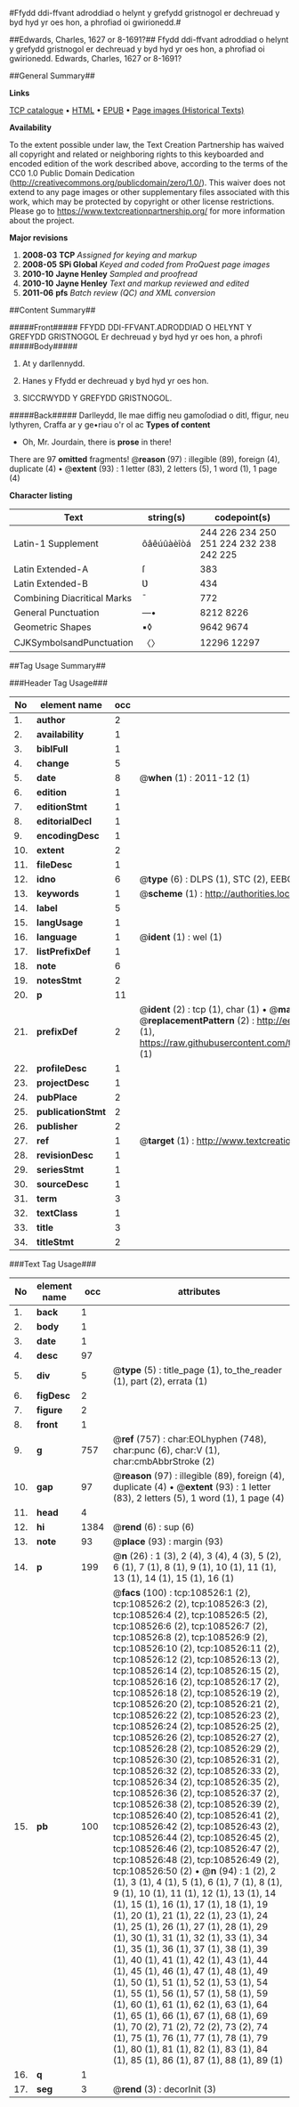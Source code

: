 #Ffydd ddi-ffvant adroddiad o helynt y grefydd gristnogol er dechreuad y byd hyd yr oes hon, a phrofiad oi gwirionedd.#

##Edwards, Charles, 1627 or 8-1691?##
Ffydd ddi-ffvant adroddiad o helynt y grefydd gristnogol er dechreuad y byd hyd yr oes hon, a phrofiad oi gwirionedd.
Edwards, Charles, 1627 or 8-1691?

##General Summary##

**Links**

[TCP catalogue](http://www.ota.ox.ac.uk/tcp/)  • 
[HTML](http://tei.it.ox.ac.uk/tcp/Texts-HTML/free/A37/A37954.html)  • 
[EPUB](http://tei.it.ox.ac.uk/tcp/Texts-EPUB/free/A37/A37954.epub) • 
[Page images (Historical Texts)](https://historicaltexts.jisc.ac.uk/eebo-18972605e)

**Availability**

To the extent possible under law, the Text Creation Partnership has waived all copyright and related or neighboring rights to this keyboarded and encoded edition of the work described above, according to the terms of the CC0 1.0 Public Domain Dedication (http://creativecommons.org/publicdomain/zero/1.0/). This waiver does not extend to any page images or other supplementary files associated with this work, which may be protected by copyright or other license restrictions. Please go to https://www.textcreationpartnership.org/ for more information about the project.

**Major revisions**

1. __2008-03__ __TCP__ *Assigned for keying and markup*
1. __2008-05__ __SPi Global__ *Keyed and coded from ProQuest page images*
1. __2010-10__ __Jayne Henley__ *Sampled and proofread*
1. __2010-10__ __Jayne Henley__ *Text and markup reviewed and edited*
1. __2011-06__ __pfs__ *Batch review (QC) and XML conversion*

##Content Summary##

#####Front#####
FFYDD DDI-FFVANT.ADRODDIAD O HELYNT Y GREFYDD GRISTNOGOL Er dechreuad y byd hyd yr oes hon, a phrofi
#####Body#####

1. At y darllennydd.

1. Hanes y Ffydd er dechreuad y byd hyd yr oes hon.

1. SICCRWYDD Y GREFYDD GRISTNOGOL.

#####Back#####
Darlleydd, lle mae diffig neu gamoſodiad o ditl, ffigur, neu lythyren, Craffa ar y ge•riau o'r ol ac
**Types of content**

  * Oh, Mr. Jourdain, there is **prose** in there!

There are 97 **omitted** fragments! 
 @__reason__ (97) : illegible (89), foreign (4), duplicate (4)  •  @__extent__ (93) : 1 letter (83), 2 letters (5), 1 word (1), 1 page (4)

**Character listing**


|Text|string(s)|codepoint(s)|
|---|---|---|
|Latin-1 Supplement|ôâêúûàèîòá|244 226 234 250 251 224 232 238 242 225|
|Latin Extended-A|ſ|383|
|Latin Extended-B|Ʋ|434|
|Combining             Diacritical Marks|̄|772|
|General Punctuation|—•|8212 8226|
|Geometric Shapes|▪◊|9642 9674|
|CJKSymbolsandPunctuation|〈〉|12296 12297|

##Tag Usage Summary##

###Header Tag Usage###

|No|element name|occ|attributes|
|---|---|---|---|
|1.|__author__|2||
|2.|__availability__|1||
|3.|__biblFull__|1||
|4.|__change__|5||
|5.|__date__|8| @__when__ (1) : 2011-12 (1)|
|6.|__edition__|1||
|7.|__editionStmt__|1||
|8.|__editorialDecl__|1||
|9.|__encodingDesc__|1||
|10.|__extent__|2||
|11.|__fileDesc__|1||
|12.|__idno__|6| @__type__ (6) : DLPS (1), STC (2), EEBO-CITATION (1), OCLC (1), VID (1)|
|13.|__keywords__|1| @__scheme__ (1) : http://authorities.loc.gov/ (1)|
|14.|__label__|5||
|15.|__langUsage__|1||
|16.|__language__|1| @__ident__ (1) : wel (1)|
|17.|__listPrefixDef__|1||
|18.|__note__|6||
|19.|__notesStmt__|2||
|20.|__p__|11||
|21.|__prefixDef__|2| @__ident__ (2) : tcp (1), char (1)  •  @__matchPattern__ (2) : ([0-9\-]+):([0-9IVX]+) (1), (.+) (1)  •  @__replacementPattern__ (2) : http://eebo.chadwyck.com/downloadtiff?vid=$1&page=$2 (1), https://raw.githubusercontent.com/textcreationpartnership/Texts/master/tcpchars.xml#$1 (1)|
|22.|__profileDesc__|1||
|23.|__projectDesc__|1||
|24.|__pubPlace__|2||
|25.|__publicationStmt__|2||
|26.|__publisher__|2||
|27.|__ref__|1| @__target__ (1) : http://www.textcreationpartnership.org/docs/. (1)|
|28.|__revisionDesc__|1||
|29.|__seriesStmt__|1||
|30.|__sourceDesc__|1||
|31.|__term__|3||
|32.|__textClass__|1||
|33.|__title__|3||
|34.|__titleStmt__|2||


###Text Tag Usage###

|No|element name|occ|attributes|
|---|---|---|---|
|1.|__back__|1||
|2.|__body__|1||
|3.|__date__|1||
|4.|__desc__|97||
|5.|__div__|5| @__type__ (5) : title_page (1), to_the_reader (1), part (2), errata (1)|
|6.|__figDesc__|2||
|7.|__figure__|2||
|8.|__front__|1||
|9.|__g__|757| @__ref__ (757) : char:EOLhyphen (748), char:punc (6), char:V (1), char:cmbAbbrStroke (2)|
|10.|__gap__|97| @__reason__ (97) : illegible (89), foreign (4), duplicate (4)  •  @__extent__ (93) : 1 letter (83), 2 letters (5), 1 word (1), 1 page (4)|
|11.|__head__|4||
|12.|__hi__|1384| @__rend__ (6) : sup (6)|
|13.|__note__|93| @__place__ (93) : margin (93)|
|14.|__p__|199| @__n__ (26) : 1 (3), 2 (4), 3 (4), 4 (3), 5 (2), 6 (1), 7 (1), 8 (1), 9 (1), 10 (1), 11 (1), 13 (1), 14 (1), 15 (1), 16 (1)|
|15.|__pb__|100| @__facs__ (100) : tcp:108526:1 (2), tcp:108526:2 (2), tcp:108526:3 (2), tcp:108526:4 (2), tcp:108526:5 (2), tcp:108526:6 (2), tcp:108526:7 (2), tcp:108526:8 (2), tcp:108526:9 (2), tcp:108526:10 (2), tcp:108526:11 (2), tcp:108526:12 (2), tcp:108526:13 (2), tcp:108526:14 (2), tcp:108526:15 (2), tcp:108526:16 (2), tcp:108526:17 (2), tcp:108526:18 (2), tcp:108526:19 (2), tcp:108526:20 (2), tcp:108526:21 (2), tcp:108526:22 (2), tcp:108526:23 (2), tcp:108526:24 (2), tcp:108526:25 (2), tcp:108526:26 (2), tcp:108526:27 (2), tcp:108526:28 (2), tcp:108526:29 (2), tcp:108526:30 (2), tcp:108526:31 (2), tcp:108526:32 (2), tcp:108526:33 (2), tcp:108526:34 (2), tcp:108526:35 (2), tcp:108526:36 (2), tcp:108526:37 (2), tcp:108526:38 (2), tcp:108526:39 (2), tcp:108526:40 (2), tcp:108526:41 (2), tcp:108526:42 (2), tcp:108526:43 (2), tcp:108526:44 (2), tcp:108526:45 (2), tcp:108526:46 (2), tcp:108526:47 (2), tcp:108526:48 (2), tcp:108526:49 (2), tcp:108526:50 (2)  •  @__n__ (94) : 1 (2), 2 (1), 3 (1), 4 (1), 5 (1), 6 (1), 7 (1), 8 (1), 9 (1), 10 (1), 11 (1), 12 (1), 13 (1), 14 (1), 15 (1), 16 (1), 17 (1), 18 (1), 19 (1), 20 (1), 21 (1), 22 (1), 23 (1), 24 (1), 25 (1), 26 (1), 27 (1), 28 (1), 29 (1), 30 (1), 31 (1), 32 (1), 33 (1), 34 (1), 35 (1), 36 (1), 37 (1), 38 (1), 39 (1), 40 (1), 41 (1), 42 (1), 43 (1), 44 (1), 45 (1), 46 (1), 47 (1), 48 (1), 49 (1), 50 (1), 51 (1), 52 (1), 53 (1), 54 (1), 55 (1), 56 (1), 57 (1), 58 (1), 59 (1), 60 (1), 61 (1), 62 (1), 63 (1), 64 (1), 65 (1), 66 (1), 67 (1), 68 (1), 69 (1), 70 (2), 71 (2), 72 (2), 73 (2), 74 (1), 75 (1), 76 (1), 77 (1), 78 (1), 79 (1), 80 (1), 81 (1), 82 (1), 83 (1), 84 (1), 85 (1), 86 (1), 87 (1), 88 (1), 89 (1)|
|16.|__q__|1||
|17.|__seg__|3| @__rend__ (3) : decorInit (3)|
